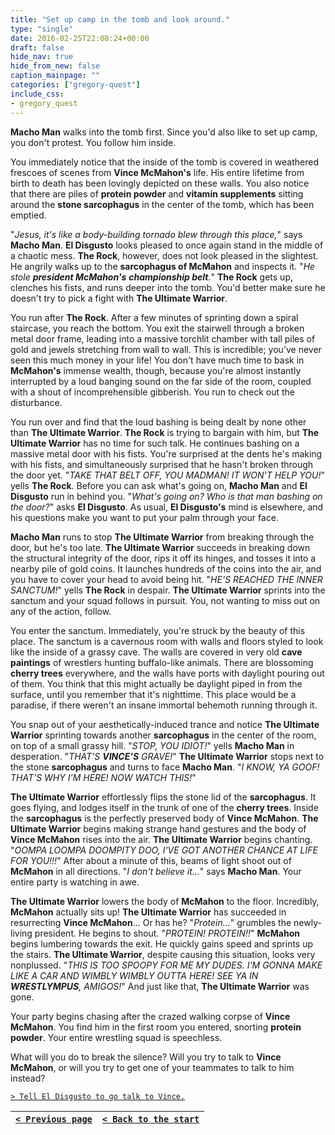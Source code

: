 ```yaml
---
title: "Set up camp in the tomb and look around."
type: "single"
date: 2016-02-25T22:08:24+00:00
draft: false
hide_nav: true
hide_from_new: false
caption_mainpage: ""
categories: ["gregory-quest"]
include_css:
- gregory_quest
---
```


**Macho Man** walks into the tomb first. Since you'd also like to set up camp, you don't protest. You follow him inside.

You immediately notice that the inside of the tomb is covered in weathered frescoes of scenes from **Vince McMahon's** life. His entire lifetime from birth to death has been lovingly depicted on these walls. You also notice that there are piles of **protein powder** and **vitamin supplements** sitting around the **stone sarcophagus** in the center of the tomb, which has been emptied.

"*Jesus, it's like a body-building tornado blew through this place,*" says **Macho Man**. **El Disgusto** looks pleased to once again stand in the middle of a chaotic mess. **The Rock**, however, does not look pleased in the slightest. He angrily walks up to the **sarcophagus of McMahon** and inspects it. "*He stole **president McMahon's** **championship belt**.*" **The Rock** gets up, clenches his fists, and runs deeper into the tomb. You'd better make sure he doesn't try to pick a fight with **The Ultimate Warrior**.

You run after **The Rock**. After a few minutes of sprinting down a spiral staircase, you reach the bottom. You exit the stairwell through a broken metal door frame, leading into a massive torchlit chamber with tall piles of gold and jewels stretching from wall to wall. This is incredible; you've never seen this much money in your life! You don't have much time to bask in **McMahon's** immense wealth, though, because you're almost instantly interrupted by a loud banging sound on the far side of the room, coupled with a shout of incomprehensible gibberish. You run to check out the disturbance.

You run over and find that the loud bashing is being dealt by none other than **The Ultimate Warrior**. **The Rock** is trying to bargain with him, but **The Ultimate Warrior** has no time for such talk. He continues bashing on a massive metal door with his fists. You're surprised at the dents he's making with his fists, and simultaneously surprised that he hasn't broken through the door yet. "*TAKE THAT BELT OFF, YOU MADMAN! IT WON'T HELP YOU!*" yells **The Rock**. Before you can ask what's going on, **Macho Man** and **El Disgusto** run in behind you. "*What's going on? Who is that man bashing on the door?*" asks **El Disgusto**. As usual, **El Disgusto's** mind is elsewhere, and his questions make you want to put your palm through your face.

**Macho Man** runs to stop **The Ultimate Warrior** from breaking through the door, but he's too late. **The Ultimate Warrior** succeeds in breaking down the structural integrity of the door, rips it off its hinges, and tosses it into a nearby pile of gold coins. It launches hundreds of the coins into the air, and you have to cover your head to avoid being hit. "*HE'S REACHED THE INNER SANCTUM!*" yells **The Rock** in despair. **The Ultimate Warrior** sprints into the sanctum and your squad follows in pursuit. You, not wanting to miss out on any of the action, follow.

You enter the sanctum. Immediately, you're struck by the beauty of this place. The sanctum is a cavernous room with walls and floors styled to look like the inside of a grassy cave. The walls are covered in very old **cave paintings** of wrestlers hunting buffalo-like animals. There are blossoming **cherry trees** everywhere, and the walls have ports with daylight pouring out of them. You think that this might actually be daylight piped in from the surface, until you remember that it's nighttime. This place would be a paradise, if there weren't an insane immortal behemoth running through it. 

You snap out of your aesthetically-induced trance and notice **The Ultimate Warrior** sprinting towards another **sarcophagus** in the center of the room, on top of a small grassy hill. "*STOP, YOU IDIOT!*" yells **Macho Man** in desperation. "*THAT'S **VINCE'S** GRAVE!*" **The Ultimate Warrior** stops next to the stone **sarcophagus** and turns to face **Macho Man**. "*I KNOW, YA GOOF! THAT'S WHY I'M HERE! NOW WATCH THIS!*"

**The Ultimate Warrior** effortlessly flips the stone lid of the **sarcophagus**. It goes flying, and lodges itself in the trunk of one of the **cherry trees**. Inside the **sarcophagus** is the perfectly preserved body of **Vince McMahon**. **The Ultimate Warrior** begins making strange hand gestures and the body of **Vince McMahon** rises into the air. **The Ultimate Warrior** begins chanting. "*OOMPA LOOMPA DOOMPITY DOO, I'VE GOT ANOTHER CHANCE AT LIFE FOR YOU!!!*" After about a minute of this, beams of light shoot out of **McMahon** in all directions. "*I don't believe it...*" says **Macho Man**. Your entire party is watching in awe. 

**The Ultimate Warrior** lowers the body of **McMahon** to the floor. Incredibly, **McMahon** actually sits up! **The Ultimate Warrior** has succeeded in resurrecting **Vince McMahon**... Or has he? "*Protein...*" grumbles the newly-living president. He begins to shout. "*PROTEIN! PROTEIN!!*" **McMahon** begins lumbering towards the exit. He quickly gains speed and sprints up the stairs. **The Ultimate Warrior**, despite causing this situation, looks very nonplussed. "*THIS IS TOO SPOOPY FOR ME MY DUDES. I'M GONNA MAKE LIKE A CAR AND WIMBLY WIMBLY OUTTA HERE! SEE YA IN **WRESTLYMPUS**, AMIGOS!*" And just like that, **The Ultimate Warrior** was gone.

Your party begins chasing after the crazed walking corpse of **Vince McMahon**. You find him in the first room you entered, snorting **protein powder**. Your entire wrestling squad is speechless.

What will you do to break the silence? Will you try to talk to **Vince McMahon**, or will you try to get one of your teammates to talk to him instead?

[``> Tell El Disgusto to go talk to Vince.``](../27)

|[``< Previous page``](../25)|[``< Back to the start``](../)|
|---|---|